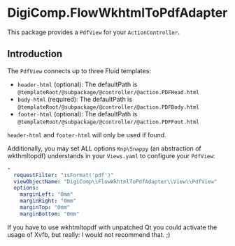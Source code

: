# DigiComp.FlowWkhtmlToPdfAdapter

This package provides a `PdfView` for your `ActionController`.

## Introduction

The `PdfView` connects up to three Fluid templates:
- `header-html` (optional): The defaultPath is `@templateRoot/@subpackage/@controller/@action.PDFHead.html`
- `body-html` (required): The defaultPath is `@templateRoot/@subpackage/@controller/@action.PDFBody.html`
- `footer-html` (optional): The defaultPath is `@templateRoot/@subpackage/@controller/@action.PDFFoot.html`

`header-html` and `footer-html` will only be used if found.

Additionally, you may set ALL options `Knp\Snappy` (an abstraction of wkthmltopdf) understands in your `Views.yaml` to
configure your `PdfView`:
```yaml
-
  requestFilter: "isFormat('pdf')"
  viewObjectName: "DigiComp\\FlowWkhtmlToPdfAdapter\\View\\PdfView"
  options:
    marginLeft: "0mm"
    marginRight: "0mm"
    marginTop: "0mm"
    marginBottom: "0mm"
```

If you have to use wkhtmltopdf with unpatched Qt you could activate the usage of Xvfb, but really: I would not recommend
that. ;)
